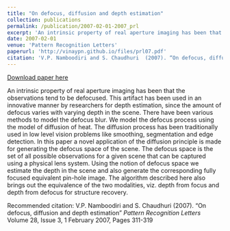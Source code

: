 ```yaml
---
title: "On defocus, diffusion and depth estimation"
collection: publications
permalink: /publication/2007-02-01-2007_prl
excerpt: 'An intrinsic property of real aperture imaging has been that the observations tend to be defocused. This artifact has been used in an innovative manner by researchers for depth estimation, since the amount of defocus varies with varying depth in the scene. There have been various methods to model the defocus blur. We model the defocus process using the model of diffusion of heat. The diffusion process has been traditionally used in low level vision problems like smoothing, segmentation and edge detection. In this paper a novel application of the diffusion principle is made for generating the defocus space of the scene. The defocus space is the set of all possible observations for a given scene that can be captured using a physical lens system. Using the notion of defocus space we estimate the depth in the scene and also generate the corresponding fully focused equivalent pin-hole image. The algorithm described here also brings out the equivalence of the two modalities, viz. depth from focus and depth from defocus for structure recovery.'
date: 2007-02-01
venue: 'Pattern Recognition Letters'
paperurl: 'http://vinaypn.github.io/files/prl07.pdf'
citation: 'V.P. Namboodiri and S. Chaudhuri  (2007). “On defocus, diffusion and depth estimation” <i>Pattern Recognition Letters</i> Volume 28, Issue 3, 1 February 2007, Pages 311-319'
---
```


<a href='http://vinaypn.github.io/files/prl07.pdf'>Download paper here</a>

An intrinsic property of real aperture imaging has been that the observations tend to be defocused. This artifact has been used in an innovative manner by researchers for depth estimation, since the amount of defocus varies with varying depth in the scene. There have been various methods to model the defocus blur. We model the defocus process using the model of diffusion of heat. The diffusion process has been traditionally used in low level vision problems like smoothing, segmentation and edge detection. In this paper a novel application of the diffusion principle is made for generating the defocus space of the scene. The defocus space is the set of all possible observations for a given scene that can be captured using a physical lens system. Using the notion of defocus space we estimate the depth in the scene and also generate the corresponding fully focused equivalent pin-hole image. The algorithm described here also brings out the equivalence of the two modalities, viz. depth from focus and depth from defocus for structure recovery.

Recommended citation: V.P. Namboodiri and S. Chaudhuri  (2007). “On defocus, diffusion and depth estimation” <i>Pattern Recognition Letters</i> Volume 28, Issue 3, 1 February 2007, Pages 311-319